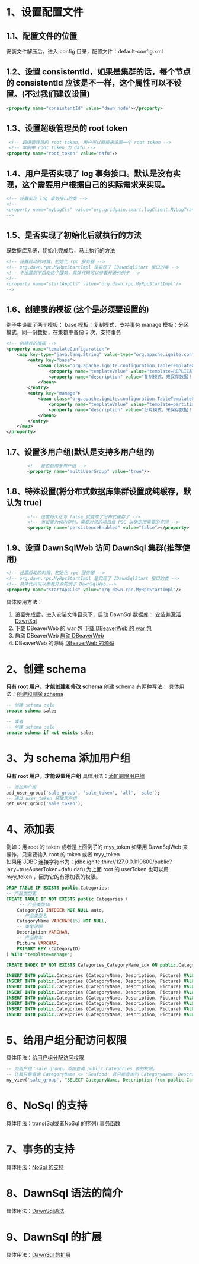 # 1、设置配置文件
## 1.1、配置文件的位置
安装文件解压后，进入 config 目录，配置文件：default-config.xml


## 1.2、设置 consistentId，如果是集群的话，每个节点的 consistentId 应该是不一样，这个属性可以不设置。(不过我们建议设置)

```xml
<property name="consistentId" value="dawn_node"></property>
```
## 1.3、设置超级管理员的 root token
```xml
 <!-- 超级管理员的 root token, 用户可以直接来设置一个 root token -->
 <!-- 本例中 root token 为 dafu -->
<property name="root_token" value="dafu"/>
```
## 1.4、用户是否实现了 log 事务接口。默认是没有实现，这个需要用户根据自己的实际需求来实现。
```xml
<!-- 设置实现 log 事务接口的类 -->
<!--
<property name="myLogCls" value="org.gridgain.smart.logClient.MyLogTransactionClient"/>
-->
```
## 1.5、是否实现了初始化后就执行的方法
既数据库系统，初始化完成后，马上执行的方法
```xml
<!-- 设置启动的时候，初始化 rpc 服务器 -->
<!-- org.dawn.rpc.MyRpcStartImpl 是实现了 IDawnSqlStart 接口的类 -->
<!-- 不设置则不启动这个服务，具体代码可以参看开源的例子 -->
<!--
<property name="startAppCls" value="org.dawn.rpc.MyRpcStartImpl"/>
-->
```
## 1.6、创建表的模板 (这个是必须要设置的)
例子中设置了两个模板：
base 模板：复制模式，支持事务
manage 模板：分区模式，同一份数据，在集群中备份 3 次，支持事务
```xml
<!-- 创建表的模板 -->
<property name="templateConfiguration">
    <map key-type="java.lang.String" value-type="org.apache.ignite.configuration.TableTemplateConfiguration">
        <entry key="base">
            <bean class="org.apache.ignite.configuration.TableTemplateConfiguration">
                <property name="templateValue" value="template=REPLICATED,ATOMICITY=TRANSACTIONAL"></property>
                <property name="description" value="复制模式，来保存数据！"></property>
            </bean>
        </entry>
        <entry key="manage">
            <bean class="org.apache.ignite.configuration.TableTemplateConfiguration">
                <property name="templateValue" value="template=partitioned,backups=3,ATOMICITY=TRANSACTIONAL"></property>
                <property name="description" value="分片模式，来保存数据！"></property>
            </bean>
        </entry>
    </map>
</property>
```
## 1.7、设置多用户组(默认是支持多用户组的)
``` xml
        <!-- 是否启用多用户组 -->
        <property name="multiUserGroup" value="true"/>
```
## 1.8、特殊设置(将分布式数据库集群设置成纯缓存，默认为 true)
``` xml
        <!-- 设置持久化为 false 就变成了分布式缓存了 -->
        <!-- 当设置为纯内存时，需要对您的项目做 POC 以确定所需要的空间 -->
        <property name="persistenceEnabled" value="false"></property>
```
## 1.9、设置 DawnSqlWeb 访问 DawnSql 集群(推荐使用)
```xml
<!-- 设置启动的时候，初始化 rpc 服务器 -->
<!-- org.dawn.rpc.MyRpcStartImpl 是实现了 IDawnSqlStart 接口的类 -->
<!-- 具体代码可以参看开源的例子 DawnSqlWeb -->
<property name="startAppCls" value="org.dawn.rpc.MyRpcStartImpl"/>
```
具体使用方法：
1. 设置完成后，进入安装文件目录下，启动 DawnSql 数据库：
<a href='https://docs.dawnsql.com/#/DawnSql%E5%AE%89%E8%A3%85_2?id=_3%e3%80%81%e5%ae%89%e8%a3%85%e5%b9%b6%e6%bf%80%e6%b4%bb-dawnsql'>安装并激活 DawnSql</a><br/>
2. 下载 DBeaverWeb 的 war 包
<a href='https://docs.dawnsql.com/#/DawnSql%E5%AE%89%E8%A3%85_2?id=_2%e3%80%81%e4%b8%8b%e8%bd%bd%e5%9c%b0%e5%9d%80'>下载 DBeaverWeb 的 war 包</a><br/>
3. 启动 DBeaverWeb
<a href='https://docs.dawnsql.com/#/DawnSql%E5%AE%89%E8%A3%85_2?id=_5%e3%80%81%e7%99%bb%e5%bd%95-dbeaverweb'>启动 DBeaverWeb</a><br/>
4. DBeaverWeb 的源码
<a href='https://docs.dawnsql.com/#/DawnSql%E5%AE%89%E8%A3%85_2?id=_6%e3%80%81%e5%bc%80%e6%ba%90%e5%9c%b0%e5%9d%80%ef%bc%9a'>DBeaverWeb 的源码</a><br/>


# 2、创建 schema

**只有 root 用户，才能创建和修改 schema**
创建 schema 有两种写法：
具体用法：<a href='https://docs.dawnsql.com/#/DLL%E7%9A%84%E6%94%AF%E6%8C%81_6?id=%e5%88%9b%e5%bb%ba%e5%92%8c%e5%88%a0%e9%99%a4-schema'>创建和删除 schema</a>
```sql
-- 创建 schema sale
create schema sale;

-- 或者
-- 创建 schema sale
create schema if not exists sale;
```
# 3、为 schema 添加用户组
**只有 root 用户，才能设置用户组**
具体用法：<a href='https://docs.dawnsql.com/#/DawnSql%E5%AF%B9%E5%BA%94%E7%94%A8%E6%9E%B6%E6%9E%84%E7%9A%84%E6%94%AF%E6%8C%81?id=_12%e3%80%81%e6%b7%bb%e5%8a%a0%e7%94%a8%e6%88%b7%e7%bb%84%e3%80%82%e9%9c%80%e8%a6%81-root-%e6%9d%83%e9%99%90'>添加删除用户组</a>
```sql
-- 添加用户组
add_user_group('sale_group', 'sale_token', 'all', 'sale');
-- 通过 user_token 获取用户组
get_user_group('sale_token');
```

# 4、添加表
例如：用 root 的 token 或者是上面例子的 myy_token 
如果用 DawnSqlWeb 来操作，只需要输入 root 的 token 或者 myy_token</br>
如果用 JDBC 连接字符串为：jdbc:ignite:thin://127.0.0.1:10800/public?lazy=true&userToken=dafu
dafu 为上面 root 的 userToken
也可以用 myy_token ，因为它的有添加表的权限。
```sql
DROP TABLE IF EXISTS public.Categories; 
-- 产品类型表
CREATE TABLE IF NOT EXISTS public.Categories (
     -- 产品类型ID
    CategoryID INTEGER NOT NULL auto,
    -- 产品类型名
    CategoryName VARCHAR(15) NOT NULL,
    -- 类型说明
    Description VARCHAR,
    -- 产品样本
    Picture VARCHAR,
    PRIMARY KEY (CategoryID)
) WITH "template=manage";

CREATE INDEX IF NOT EXISTS Categories_CategoryName_idx ON public.Categories (CategoryName);

INSERT INTO public.Categories (CategoryName, Description, Picture) VALUES('Beverages','Soft drinks, coffees, teas, beers, and ales', '');
INSERT INTO public.Categories (CategoryName, Description, Picture) VALUES('Condiments','Sweet and savory sauces, relishes, spreads, and seasonings', '');
INSERT INTO public.Categories (CategoryName, Description, Picture) VALUES('Confections','Desserts, candies, and sweet breads', '');
INSERT INTO public.Categories (CategoryName, Description, Picture) VALUES('Dairy Products','Cheeses', '');
INSERT INTO public.Categories (CategoryName, Description, Picture) VALUES('Grains/Cereals','Breads, crackers, pasta, and cereal', '');
INSERT INTO public.Categories (CategoryName, Description, Picture) VALUES('Meat/Poultry','Prepared meats', '');
INSERT INTO public.Categories (CategoryName, Description, Picture) VALUES('Produce','Dried fruit and bean curd', '');
INSERT INTO public.Categories (CategoryName, Description, Picture) VALUES('Seafood','Seaweed and fish', '');
```
# 5、给用户组分配访问权限
具体用法：<a href='https://docs.dawnsql.com/#/DawnSql%E5%AF%B9%E5%BA%94%E7%94%A8%E6%9E%B6%E6%9E%84%E7%9A%84%E6%94%AF%E6%8C%81?id=_13%e3%80%81%e4%b8%ba%e7%94%a8%e6%88%b7%e7%bb%84%e6%b7%bb%e5%8a%a0%e8%ae%bf%e9%97%ae%e6%95%b0%e6%8d%ae%e9%9b%86%e5%92%8c%e8%a1%a8%e7%9a%84%e6%9d%83%e9%99%90%e3%80%82%e9%9c%80%e8%a6%81-root-%e6%9d%83%e9%99%90'>给用户组分配访问权限</a>
``` sql
-- 为用户组：sale_group，添加查询 public.Categories 表的权限。
-- 让其只能查询 CategoryName <> 'Seafood' 且只能查询列 CategoryName, Description 的数据
my_view('sale_group', "SELECT CategoryName, Description from public.Categories where CategoryName <> 'Seafood'");
```

# 6、NoSql 的支持
具体用法：<a href='https://docs.dawnsql.com/#/DawnSql%E8%AF%AD%E8%A8%80/DawnSql%E6%93%8D%E4%BD%9C%E6%95%B0%E6%8D%AE%E5%BA%93%E7%9A%84%E5%87%BD%E6%95%B0_3?id=_2%e3%80%81transsql%e6%88%96%e8%80%85nosql-%e7%9a%84%e5%ba%8f%e5%88%97-%e4%ba%8b%e5%8a%a1%e5%87%bd%e6%95%b0'>trans(Sql或者NoSql 的序列) 事务函数</a>

# 7、事务的支持
具体用法：<a href='https://docs.dawnsql.com/#/noSql%E7%9A%84%E6%94%AF%E6%8C%81_8'>NoSql 的支持</a>
# 8、DawnSql 语法的简介
具体用法：<a href='https://docs.dawnsql.com/#/DawnSql%E8%AF%AD%E8%A8%80/DawnSql%E8%AF%AD%E6%B3%95_2'>DawnSql语法</a>

# 9、DawnSql 的扩展

具体用法：<a href='https://docs.dawnsql.com/#/%E8%87%AA%E5%AE%9A%E4%B9%89%E6%89%A9%E5%B1%95%E7%9A%84%E6%96%B9%E6%B3%95_11'>DawnSql 的扩展</a>

